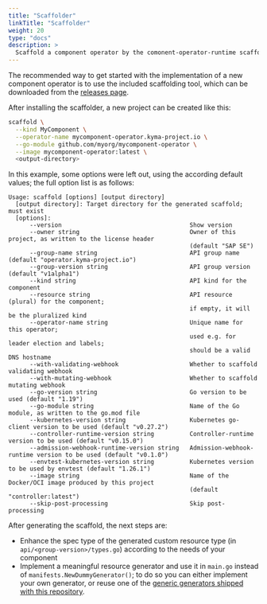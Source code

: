```yaml
---
title: "Scaffolder"
linkTitle: "Scaffolder"
weight: 20
type: "docs"
description: >
  Scaffold a component operator by the comonent-operator-runtime scaffolder
---
```


The recommended way to get started with the implementation of a new component operator is to use the included
scaffolding tool, which can be downloaded from the [releases page](https://github.com/sap/component-operator-runtime/releases/).

After installing the scaffolder, a new project can be created like this:

```bash
scaffold \
  --kind MyComponent \
  --operator-name mycomponent-operator.kyma-project.io \
  --go-module github.com/myorg/mycomponent-operator \
  --image mycomponent-operator:latest \
  <output-directory>
```

In this example, some options were left out, using the according default values; the full option list is as follows:

```
Usage: scaffold [options] [output directory]
  [output directory]: Target directory for the generated scaffold; must exist
  [options]:
      --version                                    Show version
      --owner string                               Owner of this project, as written to the license header
                                                   (default "SAP SE")
      --group-name string                          API group name (default "operator.kyma-project.io")
      --group-version string                       API group version (default "v1alpha1")
      --kind string                                API kind for the component
      --resource string                            API resource (plural) for the component;
                                                   if empty, it will be the pluralized kind
      --operator-name string                       Unique name for this operator;
                                                   used e.g. for leader election and labels;
                                                   should be a valid DNS hostname
      --with-validating-webhook                    Whether to scaffold validating webhook
      --with-mutating-webhook                      Whether to scaffold mutating webhook
      --go-version string                          Go version to be used (default "1.19")
      --go-module string                           Name of the Go module, as written to the go.mod file
      --kubernetes-version string                  Kubernetes go-client version to be used (default "v0.27.2")
      --controller-runtime-version string          Controller-runtime version to be used (default "v0.15.0")
      --admission-webhook-runtime-version string   Admission-webhook-runtime version to be used (default "v0.1.0")
      --envtest-kubernetes-version string          Kubernetes version to be used by envtest (default "1.26.1")
      --image string                               Name of the Docker/OCI image produced by this project
                                                   (default "controller:latest")
      --skip-post-processing                       Skip post-processing
```

After generating the scaffold, the next steps are:
- Enhance the spec type of the generated custom resource type (in `api/<group-version>/types.go`) according to the needs of
  your component
- Implement a meaningful resource generator and use it in `main.go` instead of `manifests.NewDummyGenerator()`;
  to do so you can either implement your own generator, or reuse one of the [generic generators shipped with this
  repository](../../generators).